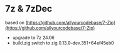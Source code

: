 # 7z & 7zDec

based on [https://github.com/allyourcodebase/7-Zip](https://github.com/allyourcodebase/7-Zip)

- upgrade to 7z 24.06
- build.zig switch to zig 0.13.0-dev.351+64ef45eb0
